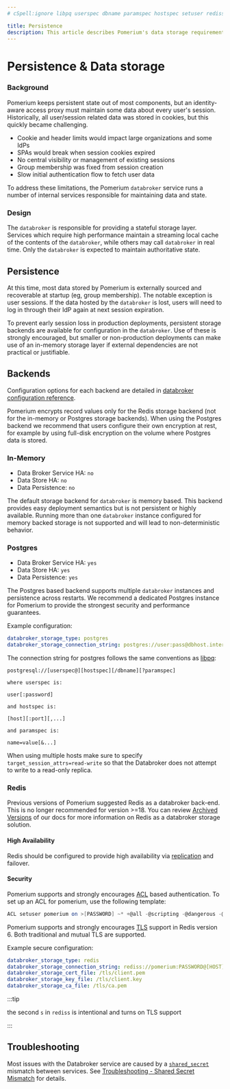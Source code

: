 ```yaml
---
# cSpell:ignore libpq userspec dbname paramspec hostspec setuser rediss

title: Persistence
description: This article describes Pomerium's data storage requirements and backends
---
```


# Persistence & Data storage

### Background

Pomerium keeps persistent state out of most components, but an identity-aware access proxy must maintain some data about every user's session. Historically, all user/session related data was stored in cookies, but this quickly became challenging.

- Cookie and header limits would impact large organizations and some IdPs
- SPAs would break when session cookies expired
- No central visibility or management of existing sessions
- Group membership was fixed from session creation
- Slow initial authentication flow to fetch user data

To address these limitations, the Pomerium `databroker` service runs a number of internal services responsible for maintaining data and state.

### Design

The `databroker` is responsible for providing a stateful storage layer. Services which require high performance maintain a streaming local cache of the contents of the `databroker`, while others may call `databroker` in real time. Only the `databroker` is expected to maintain authoritative state.

## Persistence

At this time, most data stored by Pomerium is externally sourced and recoverable at startup (eg, group membership). The notable exception is user sessions. If the data hosted by the `databroker` is lost, users will need to log in through their IdP again at next session expiration.

To prevent early session loss in production deployments, persistent storage backends are available for configuration in the `databroker`. Use of these is strongly encouraged, but smaller or non-production deployments can make use of an in-memory storage layer if external dependencies are not practical or justifiable.

## Backends

Configuration options for each backend are detailed in [databroker configuration reference](/docs/reference/databroker).

Pomerium encrypts record values only for the Redis storage backend (not for the in-memory or Postgres storage backends). When using the Postgres backend we recommend that users configure their own encryption at rest, for example by using full-disk encryption on the volume where Postgres data is stored.

### In-Memory

- Data Broker Service HA: `no`
- Data Store HA: `no`
- Data Persistence: `no`

The default storage backend for `databroker` is memory based. This backend provides easy deployment semantics but is not persistent or highly available. Running more than one `databroker` instance configured for memory backed storage is not supported and will lead to non-deterministic behavior.

### Postgres

- Data Broker Service HA: `yes`
- Data Store HA: `yes`
- Data Persistence: `yes`

The Postgres based backend supports multiple `databroker` instances and persistence across restarts. We recommend a dedicated Postgres instance for Pomerium to provide the strongest security and performance guarantees.

Example configuration:

```yaml
databroker_storage_type: postgres
databroker_storage_connection_string: postgres://user:pass@dbhost.internal.mydomain.com/pomerium?sslmode=disable
```

The connection string for postgres follows the same conventions as [libpq](https://www.postgresql.org/docs/current/libpq-connect.html#LIBPQ-CONNSTRING):

```text
postgresql://[userspec@][hostspec][/dbname][?paramspec]

where userspec is:

user[:password]

and hostspec is:

[host][:port][,...]

and paramspec is:

name=value[&...]
```

When using multiple hosts make sure to specify `target_session_attrs=read-write` so that the Databroker does not attempt to write to a read-only replica.

### Redis

Previous versions of Pomerium suggested Redis as a databroker back-end. This is no longer recommended for version >=18. You can review [Archived Versions](https://www.pomerium.com/docs/versions) of our docs for more information on Redis as a databroker storage solution.

#### High Availability

Redis should be configured to provide high availability via [replication](https://redis.io/topics/replication) and failover.

#### Security

Pomerium supports and strongly encourages [ACL](https://redis.io/topics/acl) based authentication. To set up an ACL for pomerium, use the following template:

```actionscript
ACL setuser pomerium on >[PASSWORD] ~* +@all -@scripting -@dangerous -@admin -@connection
```

Pomerium supports and strongly encourages [TLS](https://redis.io/topics/encryption) support in Redis version 6. Both traditional and mutual TLS are supported.

Example secure configuration:

```yaml
databroker_storage_type: redis
databroker_storage_connection_string: rediss://pomerium:PASSWORD@[HOST]:6379/
databroker_storage_cert_file: /tls/client.pem
databroker_storage_key_file: /tls/client.key
databroker_storage_ca_file: /tls/ca.pem
```

:::tip

the second `s` in `rediss` is intentional and turns on TLS support

:::

## Troubleshooting

Most issues with the Databroker service are caused by a [`shared_secret`](/docs/reference/shared-secret) mismatch between services. See [Troubleshooting - Shared Secret Mismatch](/docs/reference/shared-secret) for details.
